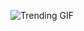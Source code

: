 
<!-- GIF_SECTION -->
![Trending GIF](https://media0.giphy.com/media/v1.Y2lkPThiYjIxNzcybnlqNmg0N2lodWpzNTRzdmpwaHU5MmhwMmo3eHlqMHF5dHJ1Y2p5ZSZlcD12MV9naWZzX3NlYXJjaCZjdD1n/GghGKaZ8JeHJx0apQC/giphy.gif)
<!-- END_GIF_SECTION -->
